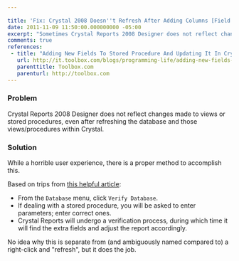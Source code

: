 ```yaml
---
 
title: 'Fix: Crystal 2008 Doesn''t Refresh After Adding Columns [Field Notes]'
date: 2011-11-09 11:50:00.000000000 -05:00
excerpt: "Sometimes Crystal Reports 2008 Designer does not reflect changes made to views or stored procedures, even after refreshing things within Crystal."
comments: true
references: 
 - title: "Adding New Fields To Stored Procedure And Updating It In Crystal Reports"
   url: http://it.toolbox.com/blogs/programming-life/adding-new-fields-to-stored-procedure-and-updating-it-in-crystal-reports-30072
   parenttitle: Toolbox.com
   parenturl: http://toolbox.com
---
```

### Problem

Crystal Reports 2008 Designer does not reflect changes made to views or stored procedures, even after refreshing the database and those views/procedures within Crystal.

### Solution

While a horrible user experience, there is a proper method to accomplish this.

Based on trips from [this helpful article]:

* From the `Database` menu, click `Verify Database`.
* If dealing with a stored procedure, you will be asked to enter parameters; enter correct ones.
* Crystal Reports will undergo a verification process, during which time it will find the extra fields and adjust the report accordingly.

No idea why this is separate from (and ambiguously named compared to) a right-click and "refresh", but it does the job.

[this helpful article]: http://it.toolbox.com/blogs/programming-life/adding-new-fields-to-stored-procedure-and-updating-it-in-crystal-reports-30072
